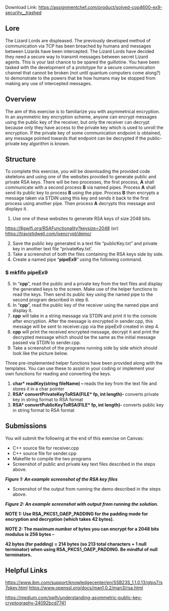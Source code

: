 Download Link: https://assignmentchef.com/product/solved-cop4600-ex9-security__trashed
<br>
<h2>Lore</h2>

The Lizard Lords are displeased. The previously developed method of communication via TCP has been breached by humans and messages between Lizards have been intercepted. The Lizard Lords have decided they need a secure way to transmit messages between secret Lizard agents. This is your last chance to be spared the guillotine. You have been tasked with the development of a prototype for a secure communication channel that cannot be broken (not until quantum computers come along?) to demonstrate to the powers that be how humans may be stopped from making any use of intercepted messages.

<h2>Overview</h2>

The aim of this exercise is to familiarize you with asymmetrical encryption. In an asymmetric key encryption scheme, anyone can encrypt messages using the public key of the receiver, but only the receiver can decrypt because only they have access to the private key which is used to unroll the encryption. If the private key of some communication endpoint is obtained, any message pointed towards that endpoint can be decrypted if the public-private key algorithm is known.

<h2>Structure</h2>

To complete this exercise, you will be downloading the provided code skeletons and using one of the websites provided to generate public and private RSA keys. There will be two processes, the first process, <strong>A</strong> shall communicate with a second process <strong>B</strong> via named pipes. Process <strong>A</strong> shall send its public key to process <strong>B</strong> using the pipe. Process <strong>B</strong> then encrypts a message taken via STDIN using this key and sends it back to the first process using another pipe. Then process <strong>A</strong> decrypts this message and displays it.

<ol>

 <li>Use one of these websites to generate RSA keys of size 2048 bits.</li>

</ol>

<a href="https://8gwifi.org/RSAFunctionality?keysize=2048">https://8gwifi.org/RSAFunctionality?keysize=2048</a>  (or) <a href="https://travistidwell.com/jsencrypt/demo/">https://travistidwell.com/jsencrypt/demo/</a>

<ol start="2">

 <li>Save the public key generated in a text file “publicKey.txt” and private key in another text file “privateKey.txt’.</li>

 <li>Take a screenshot of both the files containing the RSA keys side by side.</li>

 <li>Create a named pipe “<strong>pipeEx9</strong>” using the following command.</li>

</ol>

<h3>$ mkfifo pipeEx9</h3>

<ol start="5">

 <li>In “<strong>cpp</strong>”, read the public and a private key from the text files and display the generated keys to the screen. Make use of the helper functions to read the keys. Then send its public key using the named pipe to the second program described in step 6.</li>

 <li>In “<strong>cpp</strong>”, read the public key of the receiver using the named pipe and display it.</li>

 <li><strong>cpp</strong> will take in a string message via STDIN and print it to the console after encryption. After the message is encrypted in sender.cpp, this message will be sent to receiver.cpp via the pipeEx9 created in step 4.</li>

 <li><strong>cpp</strong> will print the received encrypted message, decrypt it and print the decrypted message which should be the same as the initial message passed via STDIN to sender.cpp.</li>

 <li>Take a screenshot of the programs running side by side which should look like the picture below.</li>

</ol>

Three pre-implemented helper functions have been provided along with the templates. You can use these to assist in your coding or implement your own functions for reading and converting the keys.




<ol>

 <li><strong>char* readKey(string fileName) – </strong>reads the key from the text file and stores it in a char pointer</li>

 <li><strong>RSA* convertPrivateKeyToRSA(FILE* fp, int length)- </strong>converts private key in string format to RSA format</li>

 <li><strong>RSA* convertPublicKeyToRSA(FILE* fp, int length)- </strong>converts public key in string format to RSA format</li>

</ol>

<strong> </strong>

<h2>Submissions</h2>

You will submit the following at the end of this exercise on Canvas:

<ul>

 <li>C++ source file for receiver.cpp</li>

 <li>C++ source file for sender.cpp</li>

 <li>Makefile to compile the two programs</li>

 <li>Screenshot of public and private key text files described in the steps above.</li>

</ul>







<strong><em>Figure 1: An example screenshot of the RSA key files </em></strong>

<ul>

 <li>Screenshot of the output from running the demo described in the steps above.</li>

</ul>







<strong><em>Figure 2: An example screenshot with output from running the solution. </em></strong>

<strong><em> </em></strong>

<strong>NOTE 1: Use RSA_PKCS1_OAEP_PADDING for the padding mode for encryption and decryption (which takes 42 bytes). </strong>

<strong>NOTE 2: The maximum number of bytes you can encrypt for a 2048 bits modulus is 256 bytes – </strong>

<strong>42 bytes (for padding) = 214 bytes (so 213 total characters + 1 null terminator) when using RSA_PKCS1_OAEP_PADDING. Be mindful of null terminators. </strong>

<strong><em> </em></strong>

<strong> </strong>

<h2>Helpful Links</h2>




<a href="https://www.ibm.com/support/knowledgecenter/en/SSB23S_1.1.0.13/gtps7/s7pkey.html">https://www.ibm.com/support/knowledgecenter/en/SSB23S_1.1.0.13/gtps7/s7pkey.html</a> <a href="https://www.openssl.org/docs/man1.0.2/man3/rsa.html">https://www.openssl.org/docs/man1.0.2/man3/rsa.html</a>

<u>https://medium.com/swlh/understanding-asymmetric-public-key-cryptography-24092bcd7741</u>